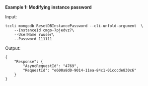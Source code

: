 **Example 1: Modifying instance password**



Input: 

```
tccli mongodb ResetDBInstancePassword --cli-unfold-argument  \
    --InstanceId cmgo-7pjedvz7\
    --UserName rwuser\
    --Password 111111
```

Output: 
```
{
    "Response": {
        "AsyncRequestId": "4769",
        "RequestId": "e600a8d0-9014-11ea-84c1-01cccde830c6"
    }
}
```

